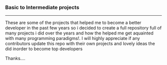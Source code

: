 <h3>Basic to Intermediate projects</h3>
<hr>
<p>These are some of the projects that helped me to become a better developer in the past few years so i decided to create a full repository full of many projects i did over the
years and how the helped me get aquainted with many programming paradigms!. I will highly appreciate if any contributors update this repo with their own projects and lovely
ideas the did inorder to become top developers

Thanks....</p>
